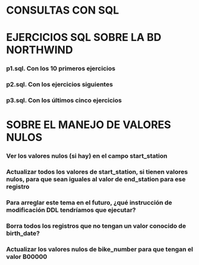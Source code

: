 # CONSULTAS CON SQL

# EJERCICIOS SQL SOBRE LA BD NORTHWIND

### p1.sql. Con los 10 primeros ejercicios
### p2.sql. Con los ejercicios siguientes
### p3.sql. Con los últimos cinco ejercicios

# SOBRE EL MANEJO DE VALORES NULOS

### Ver los valores nulos (si hay) en el campo start_station
### Actualizar todos los valores de start_station, si tienen valores nulos, para que sean iguales al valor de end_station para ese registro
### Para arreglar este tema en el futuro, ¿qué instrucción de modificación DDL tendríamos que ejecutar?
### Borra todos los registros que no tengan un valor conocido de birth_date?
### Actualizar los valores nulos de bike_number para que tengan el valor B00000
